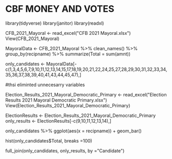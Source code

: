 # CBF MONEY AND VOTES
 
 library(tidyverse)
library(janitor)
library(readxl)

CFB_2021_Mayoral <- read_excel("CFB 2021 Mayoral.xlsx")
View(CFB_2021_Mayoral)

MayoralData <- CFB_2021_Mayoral %>% 
  clean_names() %>% 
  group_by(recipname) %>% 
  summarize(Total = sum(amnt))

only_candidates <- MayoralData[-c(1,3,4,5,6,7,9,10,11,12,13,14,15,17,18,19,20,21,22,24,25,27,28,29,30,31,32,33,34,35,36,37,38,39,40,41,43,44,45,47),]

#thsi eliminted unnecesarry variables

Election_Results_2021_Mayoral_Democratic_Primary <- read_excel("Election Results 2021 Mayoral Democratic Primary.xlsx")
View(Election_Results_2021_Mayoral_Democratic_Primary)

ElectionResults <- Election_Results_2021_Mayoral_Democratic_Primary
only_results <- ElectionResults[-c(9,10,11,12,13,14),]

only_candidates %>% ggplot(aes(x = recipname)) +
  geom_bar()

hist(only_candidates$Total, breaks =100)

full_join(only_candidates, only_results, by ="Candidate")